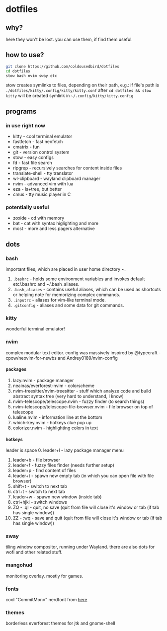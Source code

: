 # dotfiles
## why?
here they won't be lost. you can use them, if find them useful.

## how to use?
```bash
git clone https://github.com/coldousedbird/dotfiles
cd dotfiles
stow bash nvim sway etc
```

stow creates symlinks to files, depending on their path, e.g.:
if file's path is `./dotfiles/kitty/.config/kitty/kitty.conf`
after `cd dotfiles && stow kitty` will be created symlink in `~/.config/kitty/kitty.config`

## programs
### in use right now
- kitty           - cool terminal emulator
- fastfetch       - fast neofetch
- cmatrix         - fun
- git             - version control system
- stow            - easy configs 
- fd              - fast file search
- ripgrep         - recursively searches for content inside files
- translate-shell - tty translator
- wl-clipboard    - wayland clipboard manager
- nvim            - advanced vim with lua
- eza             - ls+tree, but better
- cmus            - tty music player in C
### potentially useful
- zoxide - cd with memory
- bat    - cat with syntax higlighting and more
- most   - more and less pagers alternative


## dots
### bash
important files, which are placed in user home directory ~.
1. `.bashrc`       - holds some environment variables and invokes default etc/.bashrc and ~/.bash_aliases.
2. `.bash_aliases` - contains useful aliases, which can be used as shortcuts or helping note for memorizing complex commands.
3. `.inputrc`      - aliases for vim-like terminal mode.
4. `.gitconfig`    - aliases and some data for git commands.

### kitty
wonderful terminal emulator!

### nvim
complex modular text editor. config was massively inspired by @typecraft - cpow/neovim-for-newbs and Andrey0189/nvim-config
#### packages
1. lazy.nvim - package manager
2. neainas/everforest-nvim - colorscheme
3. nvim-treesitter/nvim-treesitter - stuff which analyze code and build abstract syntax tree (very hard to understand, I know)
4. nvim-telescope/telescope.nvim - fuzzy finder (to search things)
5. nvim-telescope/telescope-file-browser.nvim - file browser on top of telescope
6. lualine.nvim - information line at the bottom
7. which-key.nvim - hotkeys clue pop up
8. colorizer.nvim - highlighting colors in text

#### hotkeys
leader is space
 0. leader+l  - lazy package manager menu
 1. leader+b  - file browser
 2. leader+f  - fuzzy files finder (needs further setup)
 3. leader+p  - find content of files
 4. leader+t  - spawn new empty tab (in which you can open file with file browser)
 5. shift+t   - switch to next tab
 6. ctrl+t    - switch to next tab
 7. leader+w  - spawn new window (inside tab)
 8. ctrl+hjkl - switch windows
 9. ZQ        - :q! - quit, no save (quit from file will close it's window or tab (if tab has single window))
10. ZZ        - :wq - save and quit (quit from file will close it's window or tab (if tab has single window))
 

### sway 
tiling window compositor, running under Wayland. there are also dots for wofi and other related stuff.

### mangohud
monitoring overlay. mostly for games.

### fonts
cool "CommitMono" nerdfont from [here](https://www.nerdfonts.com/font-downloads)

### themes
borderless everforest themes for jtk and gnome-shell
